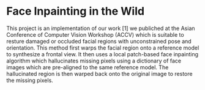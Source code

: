 # Face Inpainting in the Wild

This project is an implementation of our work [1] we publiched at the Asian Conference of Computer Vision
Workshop (ACCV) which is suitable to resture damaged or occluded facial regions with unconstrained pose and
orientation. This method first warps the facial region onto a reference model to synthesize a frontal view.
It then uses a local patch-based face inpainting algorithm which hallucinates missing pixels using a dictionary
of face images which are pre-aligned to the same reference model. The hallucinated region is then warped back
onto the original image to restore the missing pixels.
